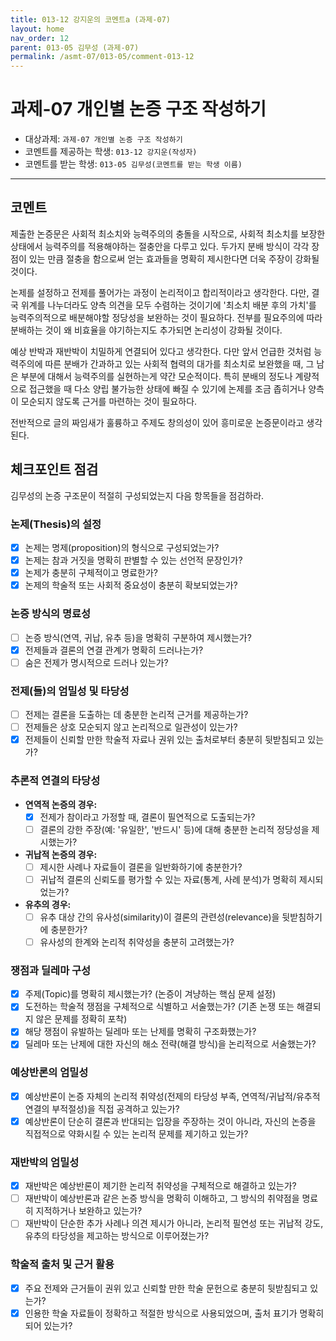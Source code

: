 ```yaml
---
title: 013-12 강지운의 코멘트a (과제-07) 
layout: home
nav_order: 12
parent: 013-05 김무성 (과제-07)
permalink: /asmt-07/013-05/comment-013-12
---
```


# 과제-07 개인별 논증 구조 작성하기

- 대상과제: `과제-07 개인별 논증 구조 작성하기`
- 코멘트를 제공하는 학생: `013-12 강지운(작성자)` 
- 코멘트를 받는 학생: `013-05 김무성(코멘트를 받는 학생 이름)` 

---

## 코멘트

제출한 논증문은 사회적 최소치와 능력주의의 충돌을 시작으로, 사회적 최소치를 보장한 상태에서 능력주의를 적용해야하는 절충안을 다루고 있다. 두가지 분배 방식이 각각 장점이 있는 만큼 절충을 함으로써 얻는 효과들을 명확히 제시한다면 더욱 주장이 강화될 것이다.

논제를 설정하고 전제를 풀어가는 과정이 논리적이고 합리적이라고 생각한다. 다만, 결국 위계를 나누더라도 양측 의견을 모두 수렴하는 것이기에 '최소치 배분 후의 가치'를 능력주의적으로 배분해야할 정당성을 보완하는 것이 필요하다. 전부를 필요주의에 따라 분배하는 것이 왜 비효율을 야기하는지도 추가되면 논리성이 강화될 것이다.

예상 반박과 재반박이 치밀하게 연결되어 있다고 생각한다. 다만 앞서 언급한 것처럼 능력주의에 따른 분배가 간과하고 있는 사회적 협력의 대가를 최소치로 보완했을 때, 그 남은 부분에 대해서 능력주의를 실현하는게 약간 모순적이다. 특히 분배의 정도나 계량적으로 접근했을 때 다소 양립 불가능한 상태에 빠질 수 있기에 논제를 조금 좁히거나 양측이 모순되지 않도록 근거를 마련하는 것이 필요하다.

전반적으로 글의 짜임새가 훌륭하고 주제도 창의성이 있어 흥미로운 논증문이라고 생각된다.

## 체크포인트 점검

김무성의 논증 구조문이 적절히 구성되었는지 다음 항목들을 점검하라.

### **논제(Thesis)의 설정**
- [x] 논제는 명제(proposition)의 형식으로 구성되었는가?
- [x] 논제는 참과 거짓을 명확히 판별할 수 있는 선언적 문장인가?
- [x] 논제가 충분히 구체적이고 명료한가?
- [x] 논제의 학술적 또는 사회적 중요성이 충분히 확보되었는가?

### **논증 방식의 명료성**
- [ ] 논증 방식(연역, 귀납, 유추 등)을 명확히 구분하여 제시했는가?
- [x] 전제들과 결론의 연결 관계가 명확히 드러나는가?
- [ ] 숨은 전제가 명시적으로 드러나 있는가?

### **전제(들)의 엄밀성 및 타당성**
- [ ] 전제는 결론을 도출하는 데 충분한 논리적 근거를 제공하는가?
- [ ] 전제들은 상호 모순되지 않고 논리적으로 일관성이 있는가?
- [x] 전제들이 신뢰할 만한 학술적 자료나 권위 있는 출처로부터 충분히 뒷받침되고 있는가?

### **추론적 연결의 타당성**
- **연역적 논증의 경우:**
  - [x] 전제가 참이라고 가정할 때, 결론이 필연적으로 도출되는가?
  - [ ] 결론의 강한 주장(예: '유일한', '반드시' 등)에 대해 충분한 논리적 정당성을 제시했는가?

- **귀납적 논증의 경우:**
  - [ ] 제시한 사례나 자료들이 결론을 일반화하기에 충분한가?
  - [ ] 귀납적 결론의 신뢰도를 평가할 수 있는 자료(통계, 사례 분석)가 명확히 제시되었는가?

- **유추의 경우:**
  - [ ] 유추 대상 간의 유사성(similarity)이 결론의 관련성(relevance)을 뒷받침하기에 충분한가?
  - [ ] 유사성의 한계와 논리적 취약성을 충분히 고려했는가?

### **쟁점과 딜레마 구성**
- [x] 주제(Topic)를 명확히 제시했는가? (논증이 겨냥하는 핵심 문제 설정)
- [x] 도전하는 학술적 쟁점을 구체적으로 식별하고 서술했는가? (기존 논쟁 또는 해결되지 않은 문제를 정확히 포착)
- [x] 해당 쟁점이 유발하는 딜레마 또는 난제를 명확히 구조화했는가?
- [x] 딜레마 또는 난제에 대한 자신의 해소 전략(해결 방식)을 논리적으로 서술했는가?

### **예상반론의 엄밀성**
- [x] 예상반론이 논증 자체의 논리적 취약성(전제의 타당성 부족, 연역적/귀납적/유추적 연결의 부적절성)을 직접 공격하고 있는가?
- [x] 예상반론이 단순히 결론과 반대되는 입장을 주장하는 것이 아니라, 자신의 논증을 직접적으로 약화시킬 수 있는 논리적 문제를 제기하고 있는가?

### **재반박의 엄밀성**
- [x] 재반박은 예상반론이 제기한 논리적 취약성을 구체적으로 해결하고 있는가?
- [ ] 재반박이 예상반론과 같은 논증 방식을 명확히 이해하고, 그 방식의 취약점을 명료히 지적하거나 보완하고 있는가?
- [ ] 재반박이 단순한 추가 사례나 의견 제시가 아니라, 논리적 필연성 또는 귀납적 강도, 유추의 타당성을 제고하는 방식으로 이루어졌는가?

### **학술적 출처 및 근거 활용**
- [x] 주요 전제와 근거들이 권위 있고 신뢰할 만한 학술 문헌으로 충분히 뒷받침되고 있는가?
- [x] 인용한 학술 자료들이 정확하고 적절한 방식으로 사용되었으며, 출처 표기가 명확히 되어 있는가?
